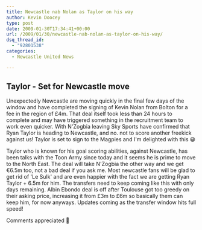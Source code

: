 ```yaml
---
title: Newcastle nab Nolan as Taylor on his way
author: Kevin Doocey
type: post
date: 2009-01-30T17:34:41+00:00
url: /2009/01/30/newcastle-nab-nolan-as-taylor-on-his-way/
dsq_thread_id:
  - "92801538"
categories:
  - Newcastle United News

---
```

## Taylor - Set for Newcastle move

Unexpectedly Newcastle are moving quickly in the final few days of the window and have completed the signing of Kevin Nolan from Bolton for a fee in the region of £4m. That deal itself took less than 24 hours to complete and may have triggered something in the recruitment team to work even quicker. With N'Zogbia leaving Sky Sports have confirmed that Ryan Taylor is heading to Newcastle, and no. not to score another freekick against us! Taylor is set to sign to the Magpies and I'm delighted with this 😀

Taylor who is known for his goal scoring abilities, against Newcastle, has been talks with the Toon Army since today and it seems he is prime to move to the North East. The deal will take N'Zogbia the other way and we get €6.5m too, not a bad deal if you ask me. Most newcastle fans will be glad to get rid of 'Le Sulk' and are even happier with the fact we are getting Ryan Taylor + 6.5m for him. The transfers need to keep coming like this with only days remaining. Albin Ebondo deal is off after Toulouse got too greedy on their asking price, increasing it from £3m to £6m so basically them can keep him, for now anyways. Updates coming as the transfer window hits full speed!

Comments appreciated 🙂
